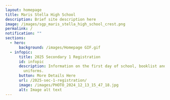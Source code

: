 ```yaml
---
layout: homepage
title: Maris Stella High School
description: Brief site description here
image: /images/sgp_maris_stella_high_school_crest.png
permalink: /
notification: ""
sections:
  - hero:
      background: /images/Homepage GIF.gif
  - infopic:
      title: 2025 Secondary 1 Registration
      id: infopic
      description: Information on the first day of school, booklist and purchase of
        uniforms.
      button: More Details Here
      url: /2025-sec-1-registration/
      image: /images/PHOTO_2024_12_13_15_47_18.jpg
      alt: Image alt text
---
```

